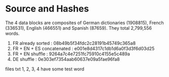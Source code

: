 # Source and Hashes

The 4 data blocks are composites of German dictionaries (1908815), French (336531), English (466551) and Spanish (87659). They total 2,799,556 words.

1. FR already sorted : 08b49b5f34fdc2c28191b45749c365a8
2. FR + EN + ES concatenated : e001e8d4317c1db1d6a0f3d3f6d03d25
3. FR + EN shuffle : 9264a7c4e7251fc75910c4155e5c489a
4. DE shuffle : 0e303ef7354aab60637e09a5fae96fa8


files txt 1, 2, 3, 4 have some test word